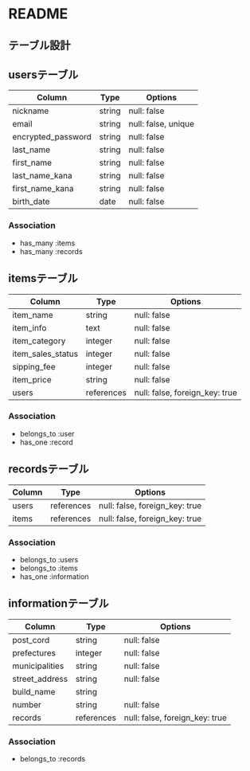 # README

## テーブル設計

## usersテーブル

| Column             | Type   | Options             |
| ------------------ | ------ | ------------------- |
| nickname           | string | null: false         |
| email              | string | null: false, unique |
| encrypted_password | string | null: false         |
| last_name          | string | null: false         |
| first_name         | string | null: false         |
| last_name_kana     | string | null: false         |
| first_name_kana    | string | null: false         |
| birth_date         | date   | null: false         |

### Association

- has_many :items
- has_many :records

## itemsテーブル

| Column            | Type       | Options                        |
| ----------------- | ---------- | ------------------------------ |
| item_name         | string     | null: false                    |
| item_info         | text       | null: false                    |
| item_category     | integer    | null: false                    |
| item_sales_status | integer    | null: false                    |
| sipping_fee       | integer    | null: false                    |
| item_price        | string     | null: false                    |
| users             | references | null: false, foreign_key: true |

### Association

- belongs_to :user
- has_one :record

## recordsテーブル

| Column | Type       | Options                        |
| ------ | ---------- | ------------------------------ |
| users  | references | null: false, foreign_key: true |
| items  | references | null: false, foreign_key: true |

### Association

- belongs_to :users
- belongs_to :items
- has_one :information

## informationテーブル

| Column         | Type       | Options                        |
| -------------- | ---------- | ------------------------------ |
| post_cord      | string     | null: false                    |
| prefectures    | integer    | null: false                    |
| municipalities | string     | null: false                    |
| street_address | string     | null: false                    |
| build_name     | string     |                                |
| number         | string     | null: false                    |
| records        | references | null: false, foreign_key: true |

### Association

- belongs_to :records
